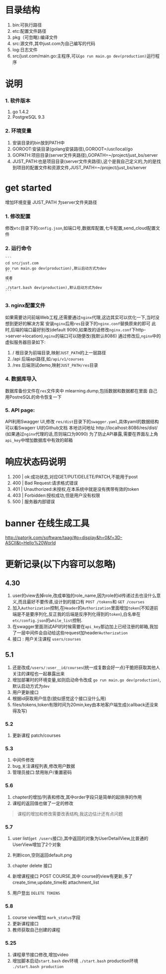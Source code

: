 # 目录结构

1. bin:可执行路径
2. etc:配置文件路径
3. pkg（可忽略):编译文件
4. src:源文件,其中just.com为自己编写的代码
5. log:日志文件
6. src/just.com/main.go:主程序,可以`go run main.go dev(production)`运行程序

# 说明
### 1. 软件版本
1. go 1.4.2
2. PostgreSQL 9.3

### 2. 环境变量
1. 安装目录的bin放到PATH中
2. GOROOT:安装目录(golang安装路径),GOROOT=/usr/local/go
3. GOPATH:项目目录(server文件夹路径),GOPATH=~/project/just_bs/server
4. JUST_PATH:也是项目目录(server文件夹路径),这个是我自己定义的,为的是找到项目的配置文件和资源文件,JUST_PATH=~/project/just_bs/server

# get started
增加环境变量 JUST_PATH 为server文件夹路径
### 1. 修改配置
修改`etc`目录下的`config.json`,如端口号,数据库配置,七牛配置,send_cloud配置文件

### 2. 运行命令
    ```
    cd src/just.com
    go run main.go dev(production),默认启动方式为dev
    ```
    或者
    ```
    ./start.bash dev(production),默认启动方式为dev
    ```

### 3. nginx配置文件
如果需要访问前端Web工程,还需要通过`nginx`代理,这边其实可以优化一下,当时没想到更好的解决方案
安装`nginx`后用`res`目录下的`nginx.conf`替换原来的即可
此时,后端的端口最好别改(default 9090,如果改的话修改`nginx.conf`下http->server->location),`nginx`的端口可以随便改(我默认8086)
通过修改后,`nginx`中的虚拟服务器目录如下:
1. / 根目录为前端目录,映射`JUST_PATH`的上一层路径
2. /api 后端api路径,如`/api/v1/courses`
3. /res 后端测试demo,映射`JUST_PATH/res`目录

### 4. 数据库导入
 数据库备份文件在`res`文件夹中 mlearning.dump,包括数据和数据都在里面
 自己用PostreSQL的命令恢复一下
 
### 5. API page:
API利用Swagger UI,修改 `res/dist`目录下的`swagger.yaml`,具体yaml的数据结构可以看Swagerr UI的Github文档
本地访问地址 http://localhost:8086/res/dist/ (如果通过`nginx`代理的话,否则端口为9090)
为了防止API暴露,需要在界面左上角`api_key`中增加数据库中有效的邮箱

# 响应状态码说明
1. 200 | ok:成功状态,对应GET/PUT/DELETE/PATCH,不能用于post
2. 400 | Bad Request:请求格式错误
3. 401 | Unauthorized:未授权,在本系统中就是没有携带有效的token
4. 403 | Forbidden:授权成功,但是用户没有权限
5. 500 | 服务器内部错误


# banner 在线生成工具
http://patorjk.com/software/taag/#p=display&h=0&f=3D-ASCII&t=Hello%20World

# 更新记录(以下内容可以忽略)

## 4.30
1. user的view去掉role,改成单独的role_name,因为role的id传递过去也没什么意义,而且最好不要传递,设计到的接口有 `POST /tokens`和 `GET /courses`
2. 加入`Authorization`控制,在`Header`的`Authorization`里面增加`token`(不知道前端是不是要序列化,反正我的后端是反序列化得到的`token`),白名单在`etc/config.json`的`while_list`控制.
3. 在swagger里面测试API的时候需要在`api_key`那边加上已经注册的邮箱,我加了一层中间件会自动给这些request加header`Authorization`
4. 接口 : 用户关注课程 `users/courses`

## 5.1
1. 还是改成`/users/:user__id/courses`(统一成复数会好一点)干脆把获取其他人关注的课程也一起暴露出来
2. 增加部署时的环境变量,如则启动命令改成 `go run main.go dev(production)`,默认启动方式为`dev`
3. 用户更新接口
4. 根据id获取用户信息(貌似感觉这个接口没什么用)
5. files/tokens,token有限时间为20min,key由本地客户端生成(callback还没来得及写)

### 5.2
1. 更新课程 patch/courses

### 5.3 
1. 中间件修改
2. bug,关注课程列表,修改用户数据
3. 管理员接口:禁用账户/重置密码

### 5.6 
1. chapter的增加/列表和修改,其中order字段只是简单的起排序的作用
2. 课程的返回值也做了一定的修改
> 课程的增加和修改需要改表结构,我这边估计还有点问题

### 5.7
1. user list(`get /users`接口),其中返回的对象为UserDetailView,比普通的UserView增加了2个对象
2. 判断icon,空则返回default.png

3. chapter delete 接口
4. 新增课程接口 POST COURSE,其中 course的view有更新,多了 create_time,update_time和 attachment_list
5. 用户登出 `DELETE TOKENS`

### 5.8
1. course view增加 `mark_status`字段
2. 更新课程接口
3. 教师获取自己创建的课程

### 5.25
1. 课程章节接口修改,增加video
2. 增加脚本启动`start.bash`
dev环境 `./start.bash`
production环境 `./start.bash production`